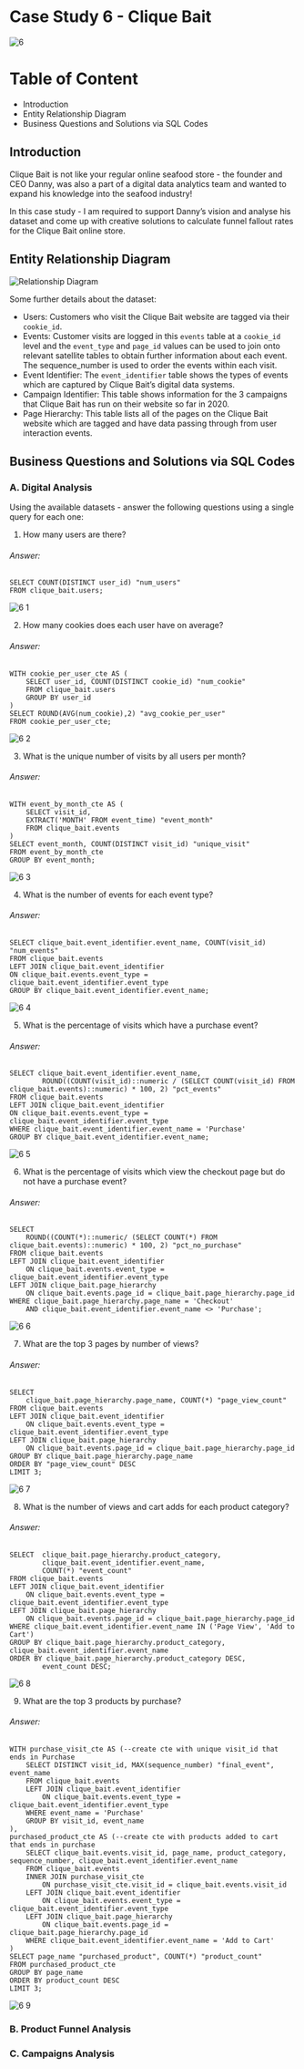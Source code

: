# Case Study 6 - Clique Bait

![6](https://github.com/lanhoang82/8-Week-SQL-Challenge/assets/47191803/eb17e82b-c8fa-4623-821b-2c82dd9097af)


# Table of Content
- Introduction
- Entity Relationship Diagram
- Business Questions and Solutions via SQL Codes

## Introduction
Clique Bait is not like your regular online seafood store - the founder and CEO Danny, was also a part of a digital data analytics team and wanted to expand his knowledge into the seafood industry!

In this case study - I am required to support Danny’s vision and analyse his dataset and come up with creative solutions to calculate funnel fallout rates for the Clique Bait online store.

## Entity Relationship Diagram

![Relationship Diagram](https://github.com/lanhoang82/8-Week-SQL-Challenge/assets/47191803/159be58e-a379-4869-8263-3210cfd7ca6d)

Some further details about the dataset:
- Users: Customers who visit the Clique Bait website are tagged via their `cookie_id`.
- Events: Customer visits are logged in this `events` table at a `cookie_id` level and the `event_type` and `page_id` values can be used to join onto relevant satellite tables to obtain further information about each event. The sequence_number is used to order the events within each visit.
- Event Identifier: The `event_identifier` table shows the types of events which are captured by Clique Bait’s digital data systems.
- Campaign Identifier: This table shows information for the 3 campaigns that Clique Bait has run on their website so far in 2020.
- Page Hierarchy: This table lists all of the pages on the Clique Bait website which are tagged and have data passing through from user interaction events.

## Business Questions and Solutions via SQL Codes

### A. Digital Analysis

Using the available datasets - answer the following questions using a single query for each one:

1. How many users are there?
###### Answer:
```
SELECT COUNT(DISTINCT user_id) "num_users"
FROM clique_bait.users;
```
![6 1](https://github.com/lanhoang82/8-Week-SQL-Challenge/assets/47191803/462db508-0cf6-4e30-a1a4-d826d5084671)

2. How many cookies does each user have on average?
###### Answer:
```
WITH cookie_per_user_cte AS (
	SELECT user_id, COUNT(DISTINCT cookie_id) "num_cookie"
	FROM clique_bait.users
	GROUP BY user_id
)
SELECT ROUND(AVG(num_cookie),2) "avg_cookie_per_user"
FROM cookie_per_user_cte;
```
![6 2](https://github.com/lanhoang82/8-Week-SQL-Challenge/assets/47191803/646283f0-3b79-4880-8e25-6a1659a9c238)

3. What is the unique number of visits by all users per month?
###### Answer:
```
WITH event_by_month_cte AS (
	SELECT visit_id, 
	EXTRACT('MONTH' FROM event_time) "event_month"
	FROM clique_bait.events
)
SELECT event_month, COUNT(DISTINCT visit_id) "unique_visit"
FROM event_by_month_cte
GROUP BY event_month;
```
![6 3](https://github.com/lanhoang82/8-Week-SQL-Challenge/assets/47191803/46ca6b29-50a4-4118-95fe-6a7f62b393ec)

4. What is the number of events for each event type?
###### Answer:
```
SELECT clique_bait.event_identifier.event_name, COUNT(visit_id) "num_events"
FROM clique_bait.events
LEFT JOIN clique_bait.event_identifier
ON clique_bait.events.event_type = clique_bait.event_identifier.event_type
GROUP BY clique_bait.event_identifier.event_name;
```
![6 4](https://github.com/lanhoang82/8-Week-SQL-Challenge/assets/47191803/421bf44c-9576-4d8b-afd6-2b1e04fb5f7f)

5. What is the percentage of visits which have a purchase event?
###### Answer:
```
SELECT clique_bait.event_identifier.event_name, 
		ROUND((COUNT(visit_id)::numeric / (SELECT COUNT(visit_id) FROM clique_bait.events)::numeric) * 100, 2) "pct_events"
FROM clique_bait.events
LEFT JOIN clique_bait.event_identifier
ON clique_bait.events.event_type = clique_bait.event_identifier.event_type
WHERE clique_bait.event_identifier.event_name = 'Purchase'
GROUP BY clique_bait.event_identifier.event_name;
```
![6 5](https://github.com/lanhoang82/8-Week-SQL-Challenge/assets/47191803/36746163-f20f-4889-8cb1-5b47d11f82d0)

6. What is the percentage of visits which view the checkout page but do not have a purchase event?
###### Answer:
```
SELECT 
	ROUND((COUNT(*)::numeric/ (SELECT COUNT(*) FROM clique_bait.events)::numeric) * 100, 2) "pct_no_purchase"
FROM clique_bait.events
LEFT JOIN clique_bait.event_identifier
	ON clique_bait.events.event_type = clique_bait.event_identifier.event_type
LEFT JOIN clique_bait.page_hierarchy
	ON clique_bait.events.page_id = clique_bait.page_hierarchy.page_id
WHERE clique_bait.page_hierarchy.page_name = 'Checkout' 
	AND clique_bait.event_identifier.event_name <> 'Purchase';
```
![6 6](https://github.com/lanhoang82/8-Week-SQL-Challenge/assets/47191803/69c5594e-c295-4cb8-aa49-91040750a6c0)


7. What are the top 3 pages by number of views?
###### Answer:
```
SELECT 
	clique_bait.page_hierarchy.page_name, COUNT(*) "page_view_count"
FROM clique_bait.events
LEFT JOIN clique_bait.event_identifier
	ON clique_bait.events.event_type = clique_bait.event_identifier.event_type
LEFT JOIN clique_bait.page_hierarchy
	ON clique_bait.events.page_id = clique_bait.page_hierarchy.page_id
GROUP BY clique_bait.page_hierarchy.page_name
ORDER BY "page_view_count" DESC
LIMIT 3;
```
![6 7](https://github.com/lanhoang82/8-Week-SQL-Challenge/assets/47191803/adf99267-9cd3-47c4-b659-fbe9cd1b4236)


8. What is the number of views and cart adds for each product category?
###### Answer:
```
SELECT  clique_bait.page_hierarchy.product_category, 
		clique_bait.event_identifier.event_name, 
		COUNT(*) "event_count"
FROM clique_bait.events
LEFT JOIN clique_bait.event_identifier
	ON clique_bait.events.event_type = clique_bait.event_identifier.event_type
LEFT JOIN clique_bait.page_hierarchy
	ON clique_bait.events.page_id = clique_bait.page_hierarchy.page_id
WHERE clique_bait.event_identifier.event_name IN ('Page View', 'Add to Cart')
GROUP BY clique_bait.page_hierarchy.product_category, clique_bait.event_identifier.event_name
ORDER BY clique_bait.page_hierarchy.product_category DESC, 
		event_count DESC;
```
![6 8](https://github.com/lanhoang82/8-Week-SQL-Challenge/assets/47191803/f7412c78-4540-4b2e-81c4-f976ca9c8a47)


9. What are the top 3 products by purchase?
###### Answer:
```
WITH purchase_visit_cte AS (--create cte with unique visit_id that ends in Purchase
	SELECT DISTINCT visit_id, MAX(sequence_number) "final_event", event_name
	FROM clique_bait.events
	LEFT JOIN clique_bait.event_identifier
		ON clique_bait.events.event_type = clique_bait.event_identifier.event_type
	WHERE event_name = 'Purchase'
	GROUP BY visit_id, event_name
),
purchased_product_cte AS (--create cte with products added to cart that ends in purchase
	SELECT clique_bait.events.visit_id, page_name, product_category, sequence_number, clique_bait.event_identifier.event_name
	FROM clique_bait.events
	INNER JOIN purchase_visit_cte
		ON purchase_visit_cte.visit_id = clique_bait.events.visit_id
	LEFT JOIN clique_bait.event_identifier
		ON clique_bait.events.event_type = clique_bait.event_identifier.event_type
	LEFT JOIN clique_bait.page_hierarchy
		ON clique_bait.events.page_id = clique_bait.page_hierarchy.page_id
	WHERE clique_bait.event_identifier.event_name = 'Add to Cart'
)
SELECT page_name "purchased_product", COUNT(*) "product_count"
FROM purchased_product_cte
GROUP BY page_name
ORDER BY product_count DESC
LIMIT 3;
```
![6 9](https://github.com/lanhoang82/8-Week-SQL-Challenge/assets/47191803/01ed0f02-9631-44a3-bb01-aeb6d1d7515a)


### B. Product Funnel Analysis

### C. Campaigns Analysis








